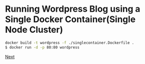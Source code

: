 # Running Wordpress Blog using a Single Docker Container(Single Node Cluster)

```bash
docker build -t wordpress -f ./singlecontainer.Dockerfile .
$ docker run -d -p 80:80 wordpress
```


[Next](https://github.com/ajeetraina/docker101/blob/master/beginners/IntroToNetworkDocker.md)<br>
